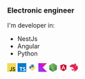 ### Electronic engineer


I'm developer in:
* NestJs
* Angular
* Python

<p dir="auto"><code><a target="_blank" rel="noopener noreferrer nofollow" href="https://raw.githubusercontent.com/github/explore/main/topics/javascript/javascript.png"><img src="https://raw.githubusercontent.com/github/explore/main/topics/javascript/javascript.png" style="max-width: 100%;" height="20"></a></code>
<code><a target="_blank" rel="noopener noreferrer nofollow" href="https://raw.githubusercontent.com/github/explore/main/topics/typescript/typescript.png"><img src="https://raw.githubusercontent.com/github/explore/main/topics/typescript/typescript.png" style="max-width: 100%;" height="20"></a></code>
<code><a target="_blank" rel="noopener noreferrer nofollow" href="https://raw.githubusercontent.com/github/explore/main/topics/python/python.png"><img src="https://raw.githubusercontent.com/github/explore/main/topics/python/python.png" style="max-width: 100%;" height="20"></a></code>
<code><a target="_blank" rel="noopener noreferrer nofollow" href="https://raw.githubusercontent.com/github/explore/main/topics/kotlin/kotlin.png"><img src="https://raw.githubusercontent.com/github/explore/main/topics/kotlin/kotlin.png" style="max-width: 100%;" height="20"></a></code>
<code><a target="_blank" rel="noopener noreferrer nofollow" href="https://raw.githubusercontent.com/github/explore/main/topics/nodejs/nodejs.png"><img src="https://raw.githubusercontent.com/github/explore/main/topics/nodejs/nodejs.png" style="max-width: 100%;" height="20"></a></code>
<code><a target="_blank" rel="noopener noreferrer nofollow" href="https://raw.githubusercontent.com/github/explore/3c66f1237835e0b877190fbea528d0ebece7bccf/topics/vercel/vercel.png"><img src="https://raw.githubusercontent.com/github/explore/3c66f1237835e0b877190fbea528d0ebece7bccf/topics/angular/angular.png" style="max-width: 100%;" height="20"></a></code>
<code><a target="_blank" rel="noopener noreferrer nofollow" href="https://raw.githubusercontent.com/github/explore/80688e429a7d4ef2fca1e82350fe8e3517d3494d/topics/eslint/eslint.png"><img src="https://raw.githubusercontent.com/github/explore/3c66f1237835e0b877190fbea528d0ebece7bccf/topics/nestjs/nestjs.png" style="max-width: 100%;" height="20"></a></code></p>

<!--
**l337quez/l337quez** is a ✨ _special_ ✨ repository because its `README.md` (this file) appears on your GitHub profile.

Here are some ideas to get you started:

- 🔭 I’m currently working on ...
- 🌱 I’m currently learning ...
- 👯 I’m looking to collaborate on ...
- 🤔 I’m looking for help with ...
- 💬 Ask me about ...
- 📫 How to reach me: ...
- 😄 Pronouns: ...
- ⚡ Fun fact: ...
-->
